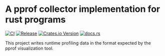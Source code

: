# A pprof collector implementation for rust programs

[![CI](https://github.com/HalaOS/pprof-rs/actions/workflows/ci.yaml/badge.svg)](https://github.com/HalaOS/pprof-rs/actions/workflows/ci.yaml)
[![Release](https://github.com/HalaOS/pprof-rs/actions/workflows/release.yaml/badge.svg)](https://github.com/HalaOS/pprof-rs/actions/workflows/release.yaml)
[![Crates.io Version](https://img.shields.io/crates/v/hala-pprof-memory)](https://crates.io/crates/hala-pprof-memory)
[![docs.rs](https://img.shields.io/docsrs/hala-pprof-memory)
](https://docs.rs/hala-pprof-memory)

This project writes runtime profiling data in the format expected by the pprof visualization tool.
